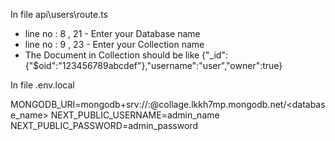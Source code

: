 In file api\users\route.ts

- line no : 8 , 21 - Enter your Database name
- line no : 9 , 23 - Enter your Collection name
- The Document in Collection should be like
  {"\_id":{"$oid":"123456789abcdef"},"username":"user","owner":true}

In file .env.local

MONGODB_URI=mongodb+srv://<username>:<password>@collage.lkkh7mp.mongodb.net/<database_name>
NEXT_PUBLIC_USERNAME=admin_name
NEXT_PUBLIC_PASSWORD=admin_password
